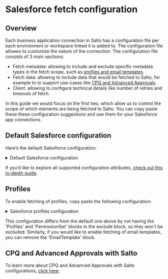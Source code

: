 # Salesforce fetch configuration

## Overview

Each business application connection in Salto has a configuration file per each environment or workspace linked it is added to. The configuration file allowes to customize the nature of the connection. The configuration file consists of 3 main sections:

- Fetch metadata: allowing to include and exclude specific metadata types in the fetch scope, such as [profiles and email templates](https://github.com/salto-io/salto/blob/main/packages/salesforce-adapter/fetch-config-doc.md#profiles).
- Fetch data: allowing to include data that would be fetched to Salto, for example to to support use-cases like [CPQ and Advanced Approvals](https://github.com/salto-io/salto/blob/main/packages/salesforce-adapter/cpq-sbaa-config-doc.md).
- Client: allowing to configure technical details like number of retries and timeouts of fetch.

In this guide we would focus on the first two, which allow us to control the scope of which elements are being fetched to Salto. You can copy paste these these configuration suggestions and use them for your Salesforce app connections.

## Default Salesforce configuration

Here’s the default Salesforce configuration:

<details>
<summary> Default Salesforce configuration </summary>

```hcl
salesforce {
  fetch = {
    metadata = {
      include = [
        {
          metadataType = ".*"
          namespace = ""
          name = ".*"
        },
      ]
      exclude = [
        {
          metadataType = "Report"
        },
        {
          metadataType = "ReportType"
        },
        {
          metadataType = "ReportFolder"
        },
        {
          metadataType = "Dashboard"
        },
        {
          metadataType = "DashboardFolder"
        },
        {
          metadataType = "Profile"
        },
        {
          metadataType = "PermissionSet"
        },
        {
          metadataType = "SiteDotCom"
        },
        {
          metadataType = "EmailTemplate"
        },
        {
          metadataType = "ContentAsset"
        },
        {
          metadataType = "CustomObjectTranslation"
        },
        {
          metadataType = "StandardValueSet"
          name = "^(AddressCountryCode)|(AddressStateCode)$"
          namespace = ""
        },
        {
          metadataType = "ConnectedApp"
          name = "CPQIntegrationUserApp"
        },
      ]
    }
    fetchAllCustomSettings = false
  }
  maxItemsInRetrieveRequest = 2500
}
```

</details>

If you’d like to explore all supported configuration attributes, [check out this in-depth guide](https://github.com/salto-io/salto/edit/main/packages/salesforce-adapter/config_doc.md).

## Profiles

To enable fetching of profiles, copy paste the following configuration:

<details>
<summary> Salesforce profiles configuration </summary>

```hcl
salesforce {
  fetch = {
    metadata = {
      include = [
        {
          metadataType = ".*"
          namespace = ""
          name = ".*"
        },
      ]
      exclude = [
        {
          metadataType = "Report"
        },
        {
          metadataType = "ReportType"
        },
        {
          metadataType = "ReportFolder"
        },
        {
          metadataType = "Dashboard"
        },
        {
          metadataType = "DashboardFolder"
        },
        {
          metadataType = "SiteDotCom"
        },
        {
          metadataType = "EmailTemplate"
        },
        {
          metadataType = "ContentAsset"
        },
        {
          metadataType = "CustomObjectTranslation"
        },
        {
          metadataType = "StandardValueSet"
          name = "^(AddressCountryCode)|(AddressStateCode)$"
          namespace = ""
        },
        {
          metadataType = "ConnectedApp"
          name = "CPQIntegrationUserApp"
        },
      ]
    }
    fetchAllCustomSettings = false
  }
  maxItemsInRetrieveRequest = 2500
}
```

</details>

This configuration differs from the default one above by not having the 'Profiles' and 'PermissionSet' blocks in the exclude block, so they won't be excluded. Similarly, if you would like to enable fetching of email templates, you can remove the 'EmailTemplate' block.

## CPQ and Advanced Approvals with Salto

To learn more about CPQ and Advanced Approvals with Salto configurations, [click here](https://github.com/salto-io/salto/blob/main/packages/salesforce-adapter/cpq-sbaa-config-doc.md).
